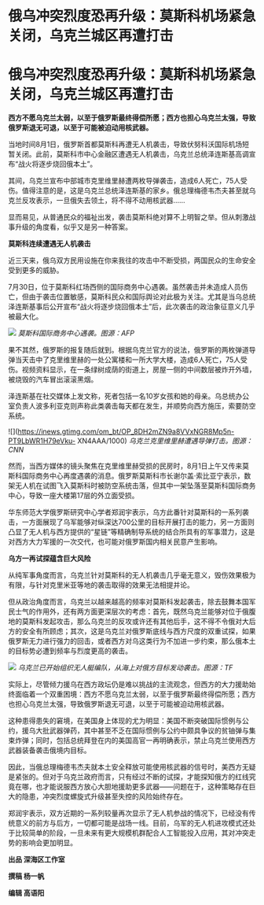 # 俄乌冲突烈度恐再升级：莫斯科机场紧急关闭，乌克兰城区再遭打击

# 俄乌冲突烈度恐再升级：莫斯科机场紧急关闭，乌克兰城区再遭打击

**西方不愿乌克兰太弱，以至于俄罗斯最终得偿所愿；西方也担心乌克兰太强，导致俄罗斯退无可退，以至于可能被迫动用核武器。**

当地时间8月1日，俄罗斯首都莫斯科再遭无人机袭击，导致伏努科沃国际机场短暂关闭。此前，莫斯科市中心金融区遭遇无人机袭击，乌克兰总统泽连斯基高调宣布“战火将逐步烧回俄本土”。

其间，乌克兰宣布中部城市克里维里赫遭两枚导弹袭击，造成6人死亡，75人受伤。值得注意的是，这是乌克兰总统泽连斯基的家乡。俄总理梅德韦杰夫甚至就乌克兰反攻表示，一旦俄失去领土，将不得不动用核武器……

显而易见，从普通民众的福祉出发，袭击莫斯科绝对算不上明智之举。但从刺激战事升级的角度看，似乎又是另一种答案。

**莫斯科连续遭遇无人机袭击**

近三天来，俄乌双方民用设施在你来我往的攻击中不断受损，两国民众的生命安全受到更多的威胁。

7月30日，位于莫斯科红场西侧的国际商务中心遇袭。虽然袭击并未造成人员伤亡，但由于袭击位置敏感，莫斯科民众和国际舆论对此极为关注。尤其是当乌总统泽连斯基事后公开宣布“战火将逐步烧回俄本土”后，此次袭击的政治象征意义几乎被最大化。

![](https://inews.gtimg.com/om_bt/OK6x0CH309qvG3c2iSC2yJclWgoi3wmRFx3ij79egnDCUAA/1000)
_莫斯科国际商务中心遇袭。图源：AFP_

果不其然，俄罗斯的报复随后就到。根据乌克兰官方的说法，俄罗斯的两枚弹道导弹当天击中了克里维里赫的一处公寓楼和一所大学大楼，造成6人死亡，75人受伤。视频资料显示，在一条绿树成荫的街道上，房屋一侧的中间数层被炸开外墙，被烧毁的汽车冒出滚滚黑烟。

泽连斯基在社交媒体上发文称，死者包括一名10岁女孩和她的母亲。乌总统办公室负责人波多利亚克则声称此类袭击每天都在发生，并顺势向西方施压，索要防空系统。

![](https://inews.gtimg.com/om_bt/OP_8DH2mZN9a8VVxNGR8Mp5n-PT9LbWR1H79eVku-
XN4AAA/1000) _乌克兰克里维里赫遭遇导弹打击。图源：CNN_

然而，当西方媒体的镜头聚焦在克里维里赫受损的民房时，8月1日上午又传来莫斯科国际商务中心再度遇袭的消息。俄罗斯莫斯科市长谢尔盖·索比亚宁表示，数架无人机在试图飞入莫斯科时被防空系统击落，但其中一架坠落至莫斯科国际商务中心，导致一座大楼第17层的外立面受损。

华东师范大学俄罗斯研究中心学者郑润宇表示，乌方此番针对莫斯科的一系列袭击，一方面展现了乌军能够对纵深达700公里的目标开展打击的能力，另一方面则凸显了无人机与西方提供的“星链”等精确制导系统的结合所具有的军事潜力，这是对西方大力军援的一次交代，也可能对俄罗斯国内相关民意产生影响。

**乌方一再试探蕴含巨大风险**

从纯军事角度而言，乌克兰针对莫斯科的无人机袭击几乎毫无意义，毁伤效果极为有限，与针对克里米亚等地的袭击取得的效果无法相提并论。

但从政治角度而言，乌克兰以越来越高的频率对莫斯科发起袭击，除去鼓舞本国军民士气的作用外，还有两方面更深层次的考虑：首先，既然乌克兰能够对位于俄腹地的莫斯科发起攻击，那么乌克兰的反攻或许还有其他后手，这不得不令俄对大后方的安全有所顾虑；其次，这是乌克兰对俄罗斯底线与西方尺度的双重试探，如果俄罗斯无力进行强力的回击，或者西方对乌这类行为不加进一步约束，那么俄本土的目标势必遭到频率与烈度更高的袭击。

![](https://inews.gtimg.com/om_bt/OWQTtsQ75aIYBzdwjK6TLrtLbnfRP5HNa5g1BN1At3PiIAA/1000)
_乌克兰已开始组织无人艇编队，从海上对俄方目标发动袭击。图源：TF_

实际上，尽管倾力援乌在西方政坛仍是难以挑战的主流观念，但西方的大力援助始终面临着一个双重困境：西方不愿乌克兰太弱，以至于俄罗斯最终得偿所愿；西方也担心乌克兰太强，导致俄罗斯退无可退，以至于可能被迫动用核武器。

这种患得患失的窘境，在美国身上体现的尤为明显：美国不断突破国际惯例与公约，援乌大批武器弹药，其中甚至不乏在国际惯例与公约中颇具争议的贫铀弹与集束炸弹；同时，包括总统拜登在内的美国高官一再明确表示，禁止乌克兰使用西方武器装备袭击俄境内目标。

因此，当俄总理梅德韦杰夫就本土安全释放可能使用核武器的信号时，美西方无疑是紧张的。但对于乌克兰政府而言，只有经过不断的试探，才能探知俄方的红线究竟在哪，也才能说服西方放心大胆地援助更多武器——问题在于，这种策略存在巨大的隐患，冲突烈度螺旋式升级甚至失控的风险始终存在。

郑润宇表示，双方近期的一系列较量再次显示了无人机参战的情况下，已经没有传统意义的前方与后方，一切都可能是战场一线。目前，乌军的无人机进攻模式还处于比较简单的阶段，一旦未来有更大规模机群配合人工智能投入应用，其对冲突走势的影响会更加明显。

**出品 深海区工作室**

**撰稿 杨一帆**

**编辑 高语阳**

